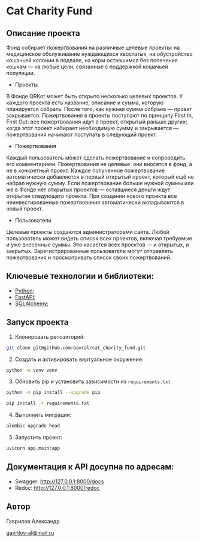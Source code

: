 # Cat Charity Fund

## Описание проекта

Фонд собирает пожертвования на различные целевые проекты: на медицинское обслуживание нуждающихся хвостатых, на обустройство кошачьей колонии в подвале, на корм оставшимся без попечения кошкам — на любые цели, связанные с поддержкой кошачьей популяции.

- Проекты

В Фонде QRKot может быть открыто несколько целевых проектов. У каждого проекта есть название, описание и сумма, которую планируется собрать. После того, как нужная сумма собрана — проект закрывается.
Пожертвования в проекты поступают по принципу First In, First Out: все пожертвования идут в проект, открытый раньше других; когда этот проект набирает необходимую сумму и закрывается — пожертвования начинают поступать в следующий проект.

- Пожертвования

Каждый пользователь может сделать пожертвование и сопроводить его комментарием. Пожертвования не целевые: они вносятся в фонд, а не в конкретный проект. Каждое полученное пожертвование автоматически добавляется в первый открытый проект, который ещё не набрал нужную сумму. Если пожертвование больше нужной суммы или же в Фонде нет открытых проектов — оставшиеся деньги ждут открытия следующего проекта. При создании нового проекта все неинвестированные пожертвования автоматически вкладываются в новый проект.

- Пользователи

Целевые проекты создаются администраторами сайта.
Любой пользователь может видеть список всех проектов, включая требуемые и уже внесенные суммы. Это касается всех проектов — и открытых, и закрытых.
Зарегистрированные пользователи могут отправлять пожертвования и просматривать список своих пожертвований.

## Ключевые технологии и библиотеки:

- [Python](https://www.python.org/);
- [FastAPI](https://fastapi.tiangolo.com/);
- [SQLAlchemy](https://pypi.org/project/SQLAlchemy/);

## Запуск проекта

1. Клонировать репозиторий:
```bash
git clone git@github.com:Gavral/cat_charity_fund.git
```

2. Создать и активировать виртуальное окружение:
```bash
python -m venv venv
```

3. Обновить pip и установить зависимости из ```requirements.txt```
```bash
python -m pip install --upgrade pip

pip install -r requirements.txt
```

4. Выполнить миграции:
```bash
alembic upgrade head
```

5. Запустить проект:
```bash
uvicorn app.main:app
```

## Документация к API досупна по адресам:

- Swagger: http://127.0.0.1:8000/docs
- Redoc: http://127.0.0.1:8000/redoc

## Автор

Гаврилов Александр

gavrilov-al@mail.ru
